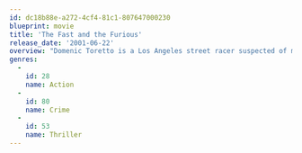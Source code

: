 ```yaml
---
id: dc18b88e-a272-4cf4-81c1-807647000230
blueprint: movie
title: 'The Fast and the Furious'
release_date: '2001-06-22'
overview: "Domenic Toretto is a Los Angeles street racer suspected of masterminding a series of big-rig hijackings. When undercover cop Brian O'Conner infiltrates Toretto's iconoclastic crew, he falls for Toretto's sister and must choose a side: the gang or the LAPD."
genres:
  -
    id: 28
    name: Action
  -
    id: 80
    name: Crime
  -
    id: 53
    name: Thriller
---
```

